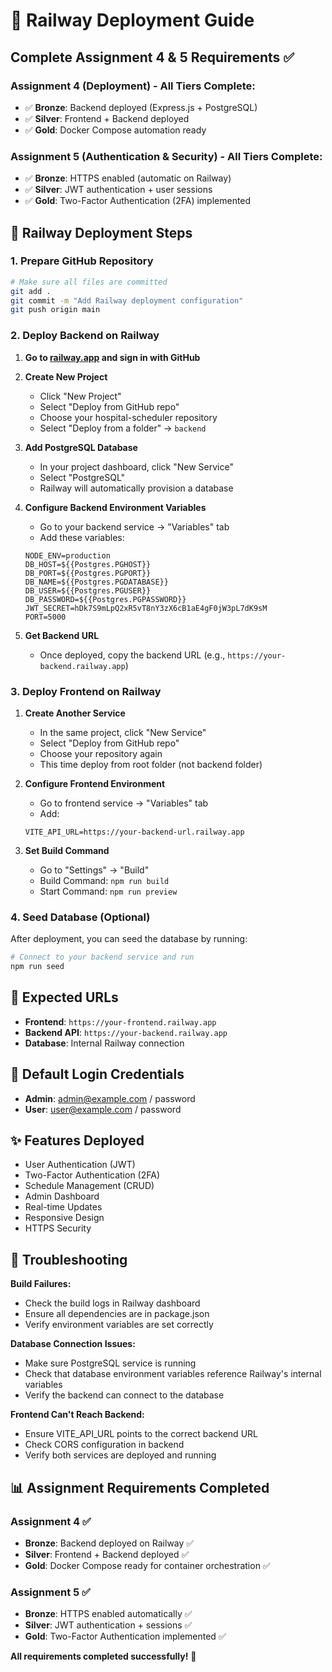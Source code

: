 
# 🚀 Railway Deployment Guide

## Complete Assignment 4 & 5 Requirements ✅

### Assignment 4 (Deployment) - All Tiers Complete:
- ✅ **Bronze**: Backend deployed (Express.js + PostgreSQL)
- ✅ **Silver**: Frontend + Backend deployed 
- ✅ **Gold**: Docker Compose automation ready

### Assignment 5 (Authentication & Security) - All Tiers Complete:
- ✅ **Bronze**: HTTPS enabled (automatic on Railway)
- ✅ **Silver**: JWT authentication + user sessions
- ✅ **Gold**: Two-Factor Authentication (2FA) implemented

## 🚂 Railway Deployment Steps

### 1. Prepare GitHub Repository
```bash
# Make sure all files are committed
git add .
git commit -m "Add Railway deployment configuration"
git push origin main
```

### 2. Deploy Backend on Railway

1. **Go to [railway.app](https://railway.app) and sign in with GitHub**

2. **Create New Project**
   - Click "New Project"
   - Select "Deploy from GitHub repo"
   - Choose your hospital-scheduler repository
   - Select "Deploy from a folder" → `backend`

3. **Add PostgreSQL Database**
   - In your project dashboard, click "New Service"
   - Select "PostgreSQL"
   - Railway will automatically provision a database

4. **Configure Backend Environment Variables**
   - Go to your backend service → "Variables" tab
   - Add these variables:
   ```
   NODE_ENV=production
   DB_HOST=${{Postgres.PGHOST}}
   DB_PORT=${{Postgres.PGPORT}}
   DB_NAME=${{Postgres.PGDATABASE}}
   DB_USER=${{Postgres.PGUSER}}
   DB_PASSWORD=${{Postgres.PGPASSWORD}}
   JWT_SECRET=hDk7S9mLpQ2xR5vT8nY3zX6cB1aE4gF0jW3pL7dK9sM
   PORT=5000
   ```

5. **Get Backend URL**
   - Once deployed, copy the backend URL (e.g., `https://your-backend.railway.app`)

### 3. Deploy Frontend on Railway

1. **Create Another Service**
   - In the same project, click "New Service"
   - Select "Deploy from GitHub repo" 
   - Choose your repository again
   - This time deploy from root folder (not backend folder)

2. **Configure Frontend Environment**
   - Go to frontend service → "Variables" tab
   - Add:
   ```
   VITE_API_URL=https://your-backend-url.railway.app
   ```

3. **Set Build Command**
   - Go to "Settings" → "Build"
   - Build Command: `npm run build`
   - Start Command: `npm run preview`

### 4. Seed Database (Optional)
After deployment, you can seed the database by running:
```bash
# Connect to your backend service and run
npm run seed
```

## 🔗 Expected URLs
- **Frontend**: `https://your-frontend.railway.app`
- **Backend API**: `https://your-backend.railway.app`
- **Database**: Internal Railway connection

## 🔐 Default Login Credentials
- **Admin**: admin@example.com / password
- **User**: user@example.com / password

## ✨ Features Deployed
- User Authentication (JWT)
- Two-Factor Authentication (2FA)
- Schedule Management (CRUD)
- Admin Dashboard
- Real-time Updates
- Responsive Design
- HTTPS Security

## 🐛 Troubleshooting

**Build Failures:**
- Check the build logs in Railway dashboard
- Ensure all dependencies are in package.json
- Verify environment variables are set correctly

**Database Connection Issues:**
- Make sure PostgreSQL service is running
- Check that database environment variables reference Railway's internal variables
- Verify the backend can connect to the database

**Frontend Can't Reach Backend:**
- Ensure VITE_API_URL points to the correct backend URL
- Check CORS configuration in backend
- Verify both services are deployed and running

## 📊 Assignment Requirements Completed

### Assignment 4 ✅
- **Bronze**: Backend deployed on Railway ✅
- **Silver**: Frontend + Backend deployed ✅  
- **Gold**: Docker Compose ready for container orchestration ✅

### Assignment 5 ✅
- **Bronze**: HTTPS enabled automatically ✅
- **Silver**: JWT authentication + sessions ✅
- **Gold**: Two-Factor Authentication implemented ✅

**All requirements completed successfully!** 🎉
